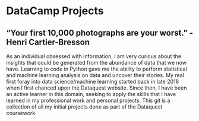 # DataCamp Projects
## “Your first 10,000 photographs are your worst." - Henri Cartier-Bresson
As an individual obsessed with information, I am very curious about the insights that could be generated from the abundance of data that we now have. 
Learning to code in Python gave me the ability to perform statistical and machine learning analysis on data and uncover their stories.
My real first foray into data science/machine learning started back in late 2018 when I first chanced upon the Dataquest website. 
Since then, I have been an active learner in this domain, seeking to apply the skills that I have learned in my professional work and personal projects. 
This git is a collection of all my initial projects done as part of the Dataquest coursework.
